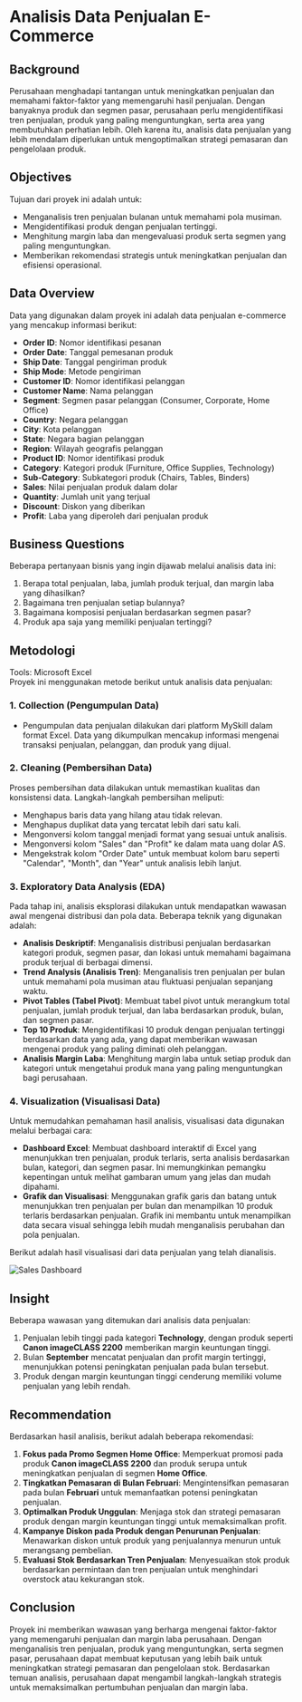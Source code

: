 # **Analisis Data Penjualan E-Commerce**

## **Background**
Perusahaan menghadapi tantangan untuk meningkatkan penjualan dan memahami faktor-faktor yang memengaruhi hasil penjualan. Dengan banyaknya produk dan segmen pasar, perusahaan perlu mengidentifikasi tren penjualan, produk yang paling menguntungkan, serta area yang membutuhkan perhatian lebih. Oleh karena itu, analisis data penjualan yang lebih mendalam diperlukan untuk mengoptimalkan strategi pemasaran dan pengelolaan produk.

## **Objectives**
Tujuan dari proyek ini adalah untuk:
- Menganalisis tren penjualan bulanan untuk memahami pola musiman.
- Mengidentifikasi produk dengan penjualan tertinggi.
- Menghitung margin laba dan mengevaluasi produk serta segmen yang paling menguntungkan.
- Memberikan rekomendasi strategis untuk meningkatkan penjualan dan efisiensi operasional.

## **Data Overview**
Data yang digunakan dalam proyek ini adalah data penjualan e-commerce yang mencakup informasi berikut:
- **Order ID**: Nomor identifikasi pesanan
- **Order Date**: Tanggal pemesanan produk
- **Ship Date**: Tanggal pengiriman produk
- **Ship Mode**: Metode pengiriman
- **Customer ID**: Nomor identifikasi pelanggan
- **Customer Name**: Nama pelanggan
- **Segment**: Segmen pasar pelanggan (Consumer, Corporate, Home Office)
- **Country**: Negara pelanggan
- **City**: Kota pelanggan
- **State**: Negara bagian pelanggan
- **Region**: Wilayah geografis pelanggan
- **Product ID**: Nomor identifikasi produk
- **Category**: Kategori produk (Furniture, Office Supplies, Technology)
- **Sub-Category**: Subkategori produk (Chairs, Tables, Binders)
- **Sales**: Nilai penjualan produk dalam dolar
- **Quantity**: Jumlah unit yang terjual
- **Discount**: Diskon yang diberikan
- **Profit**: Laba yang diperoleh dari penjualan produk

## **Business Questions**
Beberapa pertanyaan bisnis yang ingin dijawab melalui analisis data ini:
1. Berapa total penjualan, laba, jumlah produk terjual, dan margin laba yang dihasilkan?
2. Bagaimana tren penjualan setiap bulannya?
3. Bagaimana komposisi penjualan berdasarkan segmen pasar?
4. Produk apa saja yang memiliki penjualan tertinggi?

## **Metodologi**

Tools: Microsoft Excel   
Proyek ini menggunakan metode berikut untuk analisis data penjualan:

### 1. **Collection (Pengumpulan Data)**
   - Pengumpulan data penjualan dilakukan dari platform MySkill dalam format Excel. Data yang dikumpulkan mencakup informasi mengenai transaksi penjualan, pelanggan, dan produk yang dijual.

### 2. **Cleaning (Pembersihan Data)**
   Proses pembersihan data dilakukan untuk memastikan kualitas dan konsistensi data. Langkah-langkah pembersihan meliputi:
   - Menghapus baris data yang hilang atau tidak relevan.
   - Menghapus duplikat data yang tercatat lebih dari satu kali.
   - Mengonversi kolom tanggal menjadi format yang sesuai untuk analisis.
   - Mengonversi kolom "Sales" dan "Profit" ke dalam mata uang dolar AS.
   - Mengekstrak kolom "Order Date" untuk membuat kolom baru seperti "Calendar", "Month", dan "Year" untuk analisis lebih lanjut.

### 3. **Exploratory Data Analysis (EDA)**
   Pada tahap ini, analisis eksplorasi dilakukan untuk mendapatkan wawasan awal mengenai distribusi dan pola data. Beberapa teknik yang digunakan adalah:
   
   - **Analisis Deskriptif**: Menganalisis distribusi penjualan berdasarkan kategori produk, segmen pasar, dan lokasi untuk memahami bagaimana produk terjual di berbagai dimensi.
   - **Trend Analysis (Analisis Tren)**: Menganalisis tren penjualan per bulan untuk memahami pola musiman atau fluktuasi penjualan sepanjang waktu.
   - **Pivot Tables (Tabel Pivot)**: Membuat tabel pivot untuk merangkum total penjualan, jumlah produk terjual, dan laba berdasarkan produk, bulan, dan segmen pasar.
   - **Top 10 Produk**: Mengidentifikasi 10 produk dengan penjualan tertinggi berdasarkan data yang ada, yang dapat memberikan wawasan mengenai produk yang paling diminati oleh pelanggan.
   - **Analisis Margin Laba**: Menghitung margin laba untuk setiap produk dan kategori untuk mengetahui produk mana yang paling menguntungkan bagi perusahaan.

### 4. **Visualization (Visualisasi Data)**
   Untuk memudahkan pemahaman hasil analisis, visualisasi data digunakan melalui berbagai cara:
   
   - **Dashboard Excel**: Membuat dashboard interaktif di Excel yang menunjukkan tren penjualan, produk terlaris, serta analisis berdasarkan bulan, kategori, dan segmen pasar. Ini memungkinkan pemangku kepentingan untuk melihat gambaran umum yang jelas dan mudah dipahami.
   - **Grafik dan Visualisasi**: Menggunakan grafik garis dan batang untuk menunjukkan tren penjualan per bulan dan menampilkan 10 produk terlaris berdasarkan penjualan. Grafik ini membantu untuk menampilkan data secara visual sehingga lebih mudah menganalisis perubahan dan pola penjualan.

   Berikut adalah hasil visualisasi dari data penjualan yang telah dianalisis.


  ![Sales Dashboard](https://github.com/listiangr/Ecommerce_Sales_Data_Analysis_Using_Excel/blob/main/Sales%20Dashboard.png?row=true)

  

## **Insight**
Beberapa wawasan yang ditemukan dari analisis data penjualan:
1. Penjualan lebih tinggi pada kategori **Technology**, dengan produk seperti **Canon imageCLASS 2200** memberikan margin keuntungan tinggi.
2. Bulan **September** mencatat penjualan dan profit margin tertinggi, menunjukkan potensi peningkatan penjualan pada bulan tersebut.
3. Produk dengan margin keuntungan tinggi cenderung memiliki volume penjualan yang lebih rendah.

## **Recommendation**
Berdasarkan hasil analisis, berikut adalah beberapa rekomendasi:
1. **Fokus pada Promo Segmen Home Office**: Memperkuat promosi pada produk **Canon imageCLASS 2200** dan produk serupa untuk meningkatkan penjualan di segmen **Home Office**.
2. **Tingkatkan Pemasaran di Bulan Februari**: Mengintensifkan pemasaran pada bulan **Februari** untuk memanfaatkan potensi peningkatan penjualan.
3. **Optimalkan Produk Unggulan**: Menjaga stok dan strategi pemasaran produk dengan margin keuntungan tinggi untuk memaksimalkan profit.
4. **Kampanye Diskon pada Produk dengan Penurunan Penjualan**: Menawarkan diskon untuk produk yang penjualannya menurun untuk merangsang pembelian.
5. **Evaluasi Stok Berdasarkan Tren Penjualan**: Menyesuaikan stok produk berdasarkan permintaan dan tren penjualan untuk menghindari overstock atau kekurangan stok.

## **Conclusion**
Proyek ini memberikan wawasan yang berharga mengenai faktor-faktor yang memengaruhi penjualan dan margin laba perusahaan. Dengan menganalisis tren penjualan, produk yang menguntungkan, serta segmen pasar, perusahaan dapat membuat keputusan yang lebih baik untuk meningkatkan strategi pemasaran dan pengelolaan stok. Berdasarkan temuan analisis, perusahaan dapat mengambil langkah-langkah strategis untuk memaksimalkan pertumbuhan penjualan dan margin laba.
